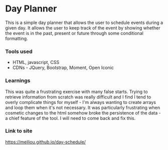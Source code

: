# Day Planner
This is a simple day planner that allows the user to schedule events during a given day.
It allows the user to keep track of the event by showing whether the event is in the past, present or future through some conditional formatting. 
### Tools used
- HTML, javascript, CSS
- CDNs - JQuery, Bootstrap, Moment, Open Iconic
### Learnings
This was quite a frustrating exercise with many false starts. Trying to retrieve information from scratch was really difficult and I find I tend to overly complicate things for myself - I'm always wanting to create arrays and loop them when it's not necessary. It was particularly frustrating when cosmetic changes to the html somehow broke the persistence of the data - a chief feature of the tool. I will need to come back and fix this.
### Link to site
https://meiliou.github.io/day-schedule/
